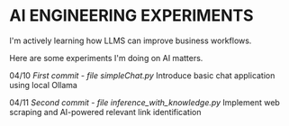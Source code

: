# AI ENGINEERING EXPERIMENTS

I'm actively learning how LLMS can improve business workflows.

Here are some experiments I'm doing on AI matters.

04/10
_First commit - file simpleChat.py_ 
Introduce basic chat application using local Ollama

04/11
_Second commit - file inference_with_knowledge.py_
Implement web scraping and AI-powered relevant link identification 

